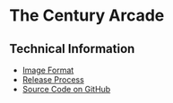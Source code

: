 # The Century Arcade

## Technical Information
  
  * [Image Format](/format)
  * [Release Process](/process)
  * [Source Code on GitHub](https://github.com/century-arcade/src)
